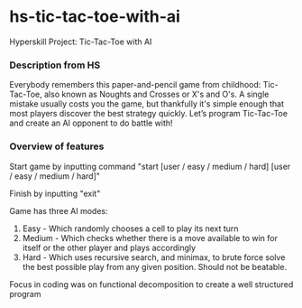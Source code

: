 # hs-tic-tac-toe-with-ai
Hyperskill Project: Tic-Tac-Toe with AI

### Description from HS
Everybody remembers this paper-and-pencil game from childhood: Tic-Tac-Toe, also known as Noughts and Crosses or X's and O's. A single mistake usually costs you the game, but thankfully it's simple enough that most players discover the best strategy quickly. Let’s program Tic-Tac-Toe and create an AI opponent to do battle with!

### Overview of features

Start game by inputting command "start [user / easy / medium / hard] [user / easy / medium / hard]"

Finish by inputting "exit"

Game has three AI modes:

1. Easy - Which randomly chooses a cell to play its next turn
2. Medium - Which checks whether there is a move available to win for itself or the other player and plays accordingly
3. Hard - Which uses recursive search, and minimax, to brute force solve the best possible play from any given position. Should not be beatable.

Focus in coding was on functional decomposition to create a well structured program
